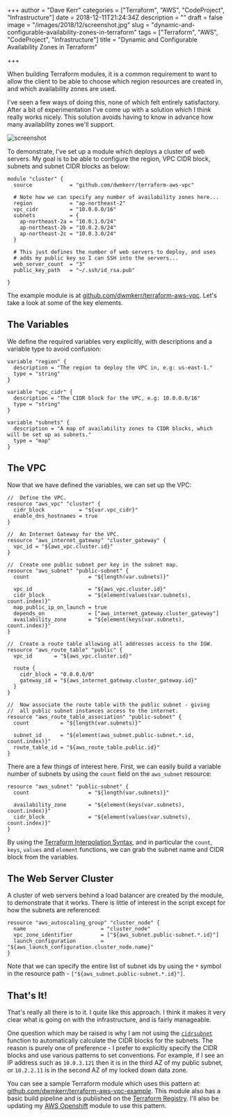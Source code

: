 +++
author = "Dave Kerr"
categories = ["Terraform", "AWS", "CodeProject", "Infrastructure"]
date = 2018-12-11T21:24:34Z
description = ""
draft = false
image = "/images/2018/12/screenshot.jpg"
slug = "dynamic-and-configurable-availability-zones-in-terraform"
tags = ["Terraform", "AWS", "CodeProject", "Infrastructure"]
title = "Dynamic and Configurable Availability Zones in Terraform"

+++


When building Terraform modules, it is a common requirement to want to allow the client to be able to choose which region resources are created in, and which availability zones are used.

I've seen a few ways of doing this, none of which felt entirely satisfactory. After a bit of experimentation I've come up with a solution which I think really works nicely. This solution avoids having to know in advance how many availability zones we'll support.

![screenshot](/images/2018/12/screenshot-1.jpg)

To demonstrate, I've set up a module which deploys a cluster of web servers. My goal is to be able to configure the region, VPC CIDR block, subnets and subnet CIDR blocks as below:

```
module "cluster" {
  source            = "github.com/dwmkerr/terraform-aws-vpc"

  # Note how we can specify any number of availability zones here...
  region            = "ap-northeast-2"
  vpc_cidr          = "10.0.0.0/16"
  subnets           = {
    ap-northeast-2a = "10.0.1.0/24"
    ap-northeast-2b = "10.0.2.0/24"
    ap-northeast-2c = "10.0.3.0/24"
  }

  # This just defines the number of web servers to deploy, and uses
  # adds my public key so I can SSH into the servers...
  web_server_count  = "3"
  public_key_path   = "~/.ssh/id_rsa.pub"

}
```

The example module is at [github.com/dwmkerr/terraform-aws-vpc](https://github.com/dwmkerr/terraform-aws-vpc). Let's take a look at some of the key elements.

## The Variables

We define the required variables very explicitly, with descriptions and a variable type to avoid confusion:

```
variable "region" {
  description = "The region to deploy the VPC in, e.g: us-east-1."
  type = "string"
}

variable "vpc_cidr" {
  description = "The CIDR block for the VPC, e.g: 10.0.0.0/16"
  type = "string"
}

variable "subnets" {
  description = "A map of availability zones to CIDR blocks, which will be set up as subnets."
  type = "map"
}
```

## The VPC

Now that we have defined the variables, we can set up the VPC:

```
//  Define the VPC.
resource "aws_vpc" "cluster" {
  cidr_block           = "${var.vpc_cidr}"
  enable_dns_hostnames = true
}

//  An Internet Gateway for the VPC.
resource "aws_internet_gateway" "cluster_gateway" {
  vpc_id = "${aws_vpc.cluster.id}"
}

//  Create one public subnet per key in the subnet map.
resource "aws_subnet" "public-subnet" {
  count                   = "${length(var.subnets)}"
  
  vpc_id                  = "${aws_vpc.cluster.id}"
  cidr_block              = "${element(values(var.subnets), count.index)}"
  map_public_ip_on_launch = true
  depends_on              = ["aws_internet_gateway.cluster_gateway"]
  availability_zone       = "${element(keys(var.subnets), count.index)}"
}

//  Create a route table allowing all addresses access to the IGW.
resource "aws_route_table" "public" {
  vpc_id       = "${aws_vpc.cluster.id}"

  route {
    cidr_block = "0.0.0.0/0"
    gateway_id = "${aws_internet_gateway.cluster_gateway.id}"
  }
}

//  Now associate the route table with the public subnet - giving
//  all public subnet instances access to the internet.
resource "aws_route_table_association" "public-subnet" {
  count          = "${length(var.subnets)}"
  
  subnet_id      = "${element(aws_subnet.public-subnet.*.id, count.index)}"
  route_table_id = "${aws_route_table.public.id}"
}
```

There are a few things of interest here. First, we can easily build a variable number of subnets by using the `count` field on the `aws_subnet` resource:

```
resource "aws_subnet" "public-subnet" {
  count                   = "${length(var.subnets)}"
  
  availability_zone       = "${element(keys(var.subnets), count.index)}"
  cidr_block              = "${element(values(var.subnets), count.index)}"
}
```

By using the [Terraform Interpolation Syntax](https://www.terraform.io/docs/configuration/interpolation.html), and in particular the `count`, `keys`, `values` and `element` functions, we can grab the subnet name and CIDR block from the variables.

## The Web Server Cluster

A cluster of web servers behind a load balancer are created by the module, to demonstrate that it works. There is little of interest in the script except for how the subnets are referenced:

```
resource "aws_autoscaling_group" "cluster_node" {
  name                        = "cluster_node"
  vpc_zone_identifier         = ["${aws_subnet.public-subnet.*.id}"]
  launch_configuration        = "${aws_launch_configuration.cluster_node.name}"
}
```

Note that we can specify the entire list of subnet ids by using the `*` symbol in the resource path - `["${aws_subnet.public-subnet.*.id}"]`.

## That's It!

That's really all there is to it. I quite like this approach. I think it makes it very clear what is going on with the infrastructure, and is fairly manageable.

One question which may be raised is why I am not using the [`cidrsubnet`](https://www.terraform.io/docs/configuration/interpolation.html#cidrsubnet-iprange-newbits-netnum-) function to automatically calculate the CIDR blocks for the subnets. The reason is purely one of preference - I prefer to explicitly specify the CIDR blocks and use various patterns to set conventions. For example, if I see an IP address such as `10.0.3.121` then it is in the third AZ of my public subnet, or `10.2.2.11` is in the second AZ of my locked down data zone.

You can see a sample Terraform module which uses this pattern at: [github.com/dwmkerr/terraform-aws-vpc-example](https://github.com/dwmkerr/terraform-aws-vpc-example). This module also has a basic build pipeline and is published on the [Terraform Registry](https://registry.terraform.io/modules/dwmkerr/vpc-example). I'll also be updating my [AWS Openshift](https://github.com/dwmkerr/terraform-aws-openshift) module to use this pattern.

